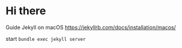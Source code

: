 # Hi there

Guide
Jekyll on macOS 
https://jekyllrb.com/docs/installation/macos/


start
`bundle exec jekyll server`
